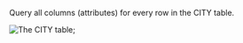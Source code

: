 Query all columns (attributes) for every row in the CITY table.

![The CITY table](https://s3.amazonaws.com/hr-challenge-images/8137/1449729804-f21d187d0f-CITY.jpg);